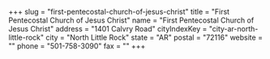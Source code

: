+++
slug = "first-pentecostal-church-of-jesus-christ"
title = "First Pentecostal Church of Jesus Christ"
name = "First Pentecostal Church of Jesus Christ"
address = "1401 Calvry Road"
cityIndexKey = "city-ar-north-little-rock"
city = "North Little Rock"
state = "AR"
postal = "72116"
website = ""
phone = "501-758-3090"
fax = ""
+++
